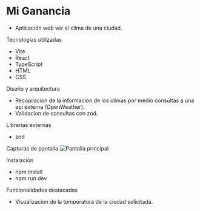 # Mi Ganancia
- Aplicación web ver el clima de una ciudad.

Tecnologías utilizadas
- Vite
- React
- TypeScript
- HTML
- CSS

Diseño y arquitectura
- Recopilacion de la informacion de los climas por medio consultas a una api externa (OpenWeather).
- Validacion de consultas con zod.

Librerías externas
- zod

Capturas de pantalla
![Pantalla principal](assets/screenshot%2025-08-13%1.png)

Instalación
- npm install
- npm run dev

Funcionalidades destacadas
- Visualizacion de la temperatura de la ciudad solicitada.